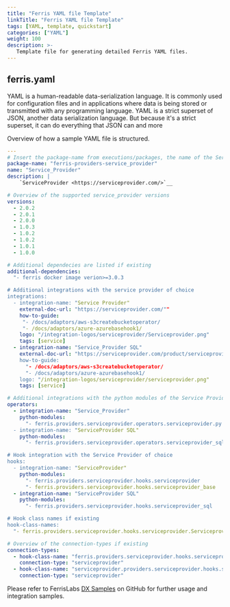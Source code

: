 ```yaml
---
title: "Ferris YAML file Template"
linkTitle: "Ferris YAML file Template"
tags: [YAML, template, quickstart] 
categories: ["YAML"]
weight: 100
description: >-
   Template file for generating detailed Ferris YAML files.
---
```


## ferris.yaml

YAML is a human-readable data-serialization language. It is commonly used for configuration files and in applications where data is being stored or transmitted with any programming language. YAML is a strict superset of JSON, another data serialization language. But because it's a strict superset, it can do everything that JSON can and more

Overview of how a sample YAML file is structured.

```yaml
---
# Insert the package-name from executions/packages, the name of the Service Provider and the description(service provider URL)
package-name: "ferris-providers-service_provider"
name: "Service_Provider"
description: |
    `ServiceProvider <https://serviceprovider.com/>`__

# Overview of the supported service_provider versions
versions:
  - 2.0.2
  - 2.0.1
  - 2.0.0
  - 1.0.3
  - 1.0.2
  - 1.0.2
  - 1.0.1
  - 1.0.0

# Additional dependecies are listed if existing
additional-dependencies:
  "- ferris docker image verion>=3.0.3

# Additional integrations with the service provider of choice
integrations:
  - integration-name: "Service Provider"
    external-doc-url: "https://serviceprovider.com/""
    how-to-guide:
     "- /docs/adaptors/aws-s3createbucketoperator/
     "- /docs/adaptors/azure-azurebasehook1/
    logo: "/integration-logos/serviceprovider/Serviceprovider.png"
    tags: [service]
  - integration-name: "Service_Provider SQL"
    external-doc-url: "https://serviceprovider.com/product/serviceprovider-sql
    how-to-guide:
      "- /docs/adaptors/aws-s3createbucketoperator/
      "- /docs/adaptors/azure-azurebasehook1/
    logo: "/integration-logos/serviceprovider/serviceprovider.png"
    tags: [service]

# Additional integrations with the python modules of the Service Provider
operators:
  - integration-name: "Service_Provider"
    python-modules:
      "- ferris.providers.serviceprovider.operators.serviceprovider.py
  - integration-name: "ServiceProvider SQL"
    python-modules:
      "- ferris.providers.serviceprovider.operators.serviceprovider_sql

# Hook integration with the Service Provider of choice
hooks:
  - integration-name: "ServiceProvider"
    python-modules:
      "- ferris.providers.serviceprovider.hooks.serviceprovider
      "- ferris.providers.serviceprovider.hooks.serviceprovider_base
  - integration-name: "ServiceProvider SQL"
    python-modules:
      "- ferris.providers.serviceprovider.hooks.serviceprovider_sql

# Hook class names if existing
hook-class-names:
  "- ferris.providers.serviceprovider.hooks.serviceprovider.ServiceproviderHook

# Overview of the connection-types if existing
connection-types:
  - hook-class-name: "ferris.providers.serviceprovider.hooks.serviceprovider.ServiceproviderHook"
    connection-type: "serviceprovider"
  - hook-class-name: "serviceprovider.providers.serviceprovider.hooks.serviceprovider_sql.ServiceproviderSqlHook"
    connection-type: "serviceprovider"
```

Please refer to FerrisLabs [DX Samples](https://github.com/Ferris-Labs/dx_samples "DX Samples") on GitHub for further usage and integration samples.